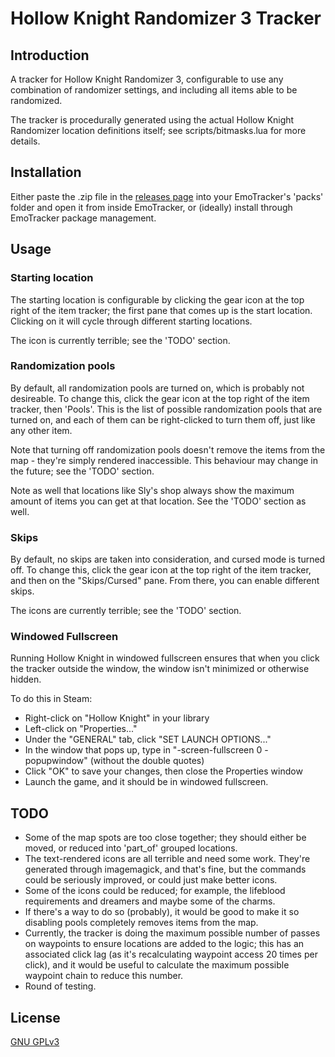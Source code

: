 # Hollow Knight Randomizer 3 Tracker

## Introduction

A tracker for Hollow Knight Randomizer 3, configurable to use any combination of randomizer settings, and including all items able to be randomized.

The tracker is procedurally generated using the actual Hollow Knight Randomizer location definitions itself; see scripts/bitmasks.lua for more details.

## Installation

Either paste the .zip file in the [releases page](https://github.com/qadan/hollow_knight_randomizer_tracker/releases) into your EmoTracker's 'packs' folder and open it from inside EmoTracker, or (ideally) install through EmoTracker package management.

## Usage

### Starting location

The starting location is configurable by clicking the gear icon at the top right of the item tracker; the first pane that comes up is the start location. Clicking on it will cycle through different starting locations.

The icon is currently terrible; see the 'TODO' section.

### Randomization pools

By default, all randomization pools are turned on, which is probably not desireable. To change this, click the gear icon at the top right of the item tracker, then 'Pools'. This is the list of possible randomization pools that are turned on, and each of them can be right-clicked to turn them off, just like any other item.

Note that turning off randomization pools doesn't remove the items from the map - they're simply rendered inaccessible. This behaviour may change in the future; see the 'TODO' section.

Note as well that locations like Sly's shop always show the maximum amount of items you can get at that location. See the 'TODO' section as well.

### Skips

By default, no skips are taken into consideration, and cursed mode is turned off. To change this, click the gear icon at the top right of the item tracker, and then on the "Skips/Cursed" pane. From there, you can enable different skips.

The icons are currently terrible; see the 'TODO' section.

### Windowed Fullscreen

Running Hollow Knight in windowed fullscreen ensures that when you click the tracker outside the window, the window isn't minimized or otherwise hidden.

To do this in Steam:

* Right-click on "Hollow Knight" in your library
* Left-click on "Properties..."
* Under the "GENERAL" tab, click "SET LAUNCH OPTIONS..."
* In the window that pops up, type in "-screen-fullscreen 0 -popupwindow" (without the double quotes)
* Click "OK" to save your changes, then close the Properties window
* Launch the game, and it should be in windowed fullscreen.

## TODO

* Some of the map spots are too close together; they should either be moved, or reduced into 'part_of' grouped locations.
* The text-rendered icons are all terrible and need some work. They're generated through imagemagick, and that's fine, but the commands could be seriously improved, or could just make better icons.
* Some of the icons could be reduced; for example, the lifeblood requirements and dreamers and maybe some of the charms.
* If there's a way to do so (probably), it would be good to make it so disabling pools completely removes items from the map.
* Currently, the tracker is doing the maximum possible number of passes on waypoints to ensure locations are added to the logic; this has an associated click lag (as it's recalculating waypoint access 20 times per click), and it would be useful to calculate the maximum possible waypoint chain to reduce this number.
* Round of testing.

## License

[GNU GPLv3](https://www.gnu.org/licenses/gpl-3.0.txt)
